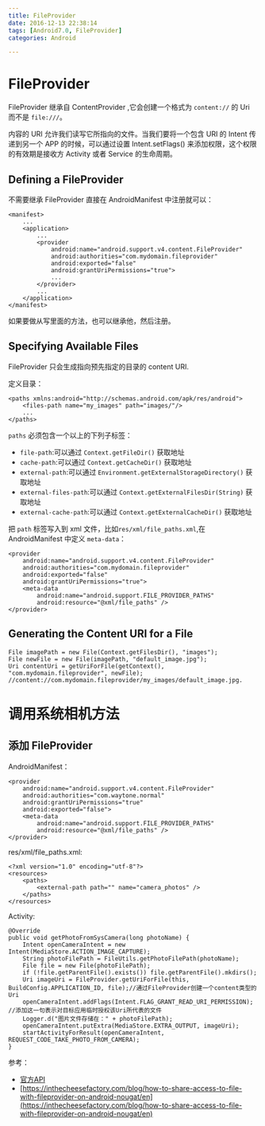 ```yaml
---
title: FileProvider
date: 2016-12-13 22:38:14
tags: [Android7.0, FileProvider]
categories: Android

---
```


# FileProvider

FileProvider 继承自 ContentProvider ,它会创建一个格式为 `content://` 的 Uri 而不是 `file:///`。

内容的 URI 允许我们读写它所指向的文件。当我们要将一个包含 URI 的 Intent 传递到另一个 APP 的时候，可以通过设置 Intent.setFlags() 来添加权限，这个权限的有效期是接收方 Activity 或者 Service 的生命周期。

## Defining a FileProvider

不需要继承 FileProvider 直接在 AndroidManifest 中注册就可以：

	<manifest>
	    ...
	    <application>
	        ...
	        <provider
	            android:name="android.support.v4.content.FileProvider"
	            android:authorities="com.mydomain.fileprovider"
	            android:exported="false"
	            android:grantUriPermissions="true">
	            ...
	        </provider>
	        ...
	    </application>
	</manifest>

如果要做从写里面的方法，也可以继承他，然后注册。

<!--more-->
## Specifying Available Files

FileProvider 只会生成指向预先指定的目录的 content URI.

定义目录：

	<paths xmlns:android="http://schemas.android.com/apk/res/android">
	    <files-path name="my_images" path="images/"/>
	    ...
	</paths>

`paths` 必须包含一个以上的下列子标签：

- `file-path`:可以通过 `Context.getFileDir()` 获取地址
- `cache-path`:可以通过 `Context.getCacheDir()` 获取地址
- `external-path`:可以通过 `Environment.getExternalStorageDirectory()` 获取地址
- `external-files-path`:可以通过 `Context.getExternalFilesDir(String)` 获取地址
- `external-cache-path`:可以通过 `Context.getExternalCacheDir()` 获取地址

把 `path` 标签写入到 xml 文件，比如`res/xml/file_paths.xml`,在 AndroidManifest 中定义 `meta-data`：

	<provider
	    android:name="android.support.v4.content.FileProvider"
	    android:authorities="com.mydomain.fileprovider"
	    android:exported="false"
	    android:grantUriPermissions="true">
	    <meta-data
	        android:name="android.support.FILE_PROVIDER_PATHS"
	        android:resource="@xml/file_paths" />
	</provider>

## Generating the Content URI for a File

	File imagePath = new File(Context.getFilesDir(), "images");
	File newFile = new File(imagePath, "default_image.jpg");
	Uri contentUri = getUriForFile(getContext(), "com.mydomain.fileprovider", newFile);
	//content://com.mydomain.fileprovider/my_images/default_image.jpg.

# 调用系统相机方法

## 添加 FileProvider

AndroidManifest：

	<provider
		android:name="android.support.v4.content.FileProvider"
		android:authorities="com.waytone.normal"
		android:grantUriPermissions="true"
		android:exported="false">
		<meta-data
			android:name="android.support.FILE_PROVIDER_PATHS"
			android:resource="@xml/file_paths" />
	</provider>

res/xml/file_paths.xml:

	<?xml version="1.0" encoding="utf-8"?>
	<resources>
	    <paths>
	        <external-path path="" name="camera_photos" />
	    </paths>
	</resources>

Activity:

	@Override
	public void getPhotoFromSysCamera(long photoName) {
		Intent openCameraIntent = new Intent(MediaStore.ACTION_IMAGE_CAPTURE);
		String photoFilePath = FileUtils.getPhotoFilePath(photoName);
		File file = new File(photoFilePath);
		if (!file.getParentFile().exists()) file.getParentFile().mkdirs();
		Uri imageUri = FileProvider.getUriForFile(this, BuildConfig.APPLICATION_ID, file);//通过FileProvider创建一个content类型的Uri
		openCameraIntent.addFlags(Intent.FLAG_GRANT_READ_URI_PERMISSION); //添加这一句表示对目标应用临时授权该Uri所代表的文件
		Logger.d("图片文件存储在：" + photoFilePath);
		openCameraIntent.putExtra(MediaStore.EXTRA_OUTPUT, imageUri);
		startActivityForResult(openCameraIntent, REQUEST_CODE_TAKE_PHOTO_FROM_CAMERA);
	}





参考：

- [官方API](https://developer.android.com/reference/android/support/v4/content/FileProvider.html)
- [https://inthecheesefactory.com/blog/how-to-share-access-to-file-with-fileprovider-on-android-nougat/en](https://inthecheesefactory.com/blog/how-to-share-access-to-file-with-fileprovider-on-android-nougat/en)
